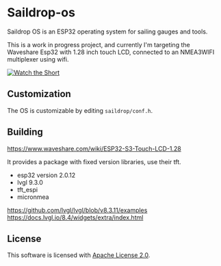 # Saildrop-os

Saildrop OS is an ESP32 operating system for sailing gauges and tools.

This is a work in progress project, and currently I'm targeting the Waveshare Esp32 with 1.28 inch touch LCD, connected to an NMEA3WIFI multiplexer using wifi.

[![Watch the Short](https://img.youtube.com/vi/CF-8LODOrT0/0.jpg)](https://www.youtube.com/shorts/CF-8LODOrT0)

## Customization

The OS is customizable by editing `saildrop/conf.h`.


## Building

https://www.waveshare.com/wiki/ESP32-S3-Touch-LCD-1.28

It provides a package with fixed version libraries, use their tft.

- esp32 version 2.0.12
- lvgl 9.3.0
- tft_espi
- micronmea

https://github.com/lvgl/lvgl/blob/v8.3.11/examples
https://docs.lvgl.io/8.4/widgets/extra/index.html


## License

This software is licensed with [Apache License 2.0](LICENSE).
